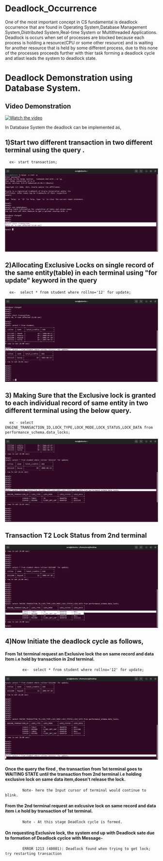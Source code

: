 # Deadlock_Occurrence
  One of the most important concept in CS fundamental is deadlock occurrence that are found in Operating System,Database Management System,Distributed System,Real-time System    or Multithreaded Applications.
  Deadlock is occurs when set of processes are blocked because each process is holding a resource(CPU or some other resource) and is waiting for another resource that is held    by some different process, due to this none of the processes proceeds further with thier task forming a deadlock cycle and atlast leads the system to deadlock state.

# Deadlock Demonstration using Database System.

  ## Video Demonstration
  
  [![Watch the video](https://img.youtube.com/vi/your-video-id/0.jpg)](/assets/Deadlock_Demonstration.mkv)

  In Database System the deadlock can be implemented as,
  ## 1)Start two different transaction in two different terminal using the query .
      ex- start transaction;
  ![Initiating Transaction](assets/Start_transaction.png)

  ## 2)Allocating Exclusive Locks on single record of the same entity(table) in each terminal using "for update" keyword in the query
      ex-  select * from student where rollno='12' for update;
  ![Requesting_Xlock](assets/Transaction1_.png)

  ## 3) Making Sure that the Exclusive lock is granted to each individual record of same entity in two different terminal using the below query.
      ex - select ENGINE_TRANSACTION_ID,LOCK_TYPE,LOCK_MODE,LOCK_STATUS,LOCK_DATA from performance_schema.data_locks;
  ![Requesting_Xlock](assets/T1_X_lock_Status.png)

  ## Transaction T2 Lock Status from 2nd terminal
  ![Requesting_Xlock](assets/T2_lock_status.png)

  

  ## 4)Now Initiate the deadlock cycle as follows,
  ####   From 1st terminal request an Exclusive lock the on same record and data Item i.e hold by transaction in  2nd terminal.
            ex-  select * from student where rollno='12' for update;
 ![Requesting_Xlock](assets/T2_Requesting_X_lock.png) 
  ####   Once the query the fired , the transaction from 1st terminal goes to WAITING STATE until the transaction from 2nd terminal i.e holding exclusive lock on same data              item,doesn't release the lock.
            Note- here the Input cursor of terminal would continue to blink.
  ####   From the 2nd terminal request an exlcusive lock on same record and data item  i.e hold by transaction of 1st terminal.
            Note - At this stage Deadlock cycle is formed.
  ####   On requesting Exclusive lock, the system end up with Deadlock sate due to formation of Deadlock cyclce with Message-
            ERROR 1213 (40001): Deadlock found when trying to get lock; try restarting transaction


    
